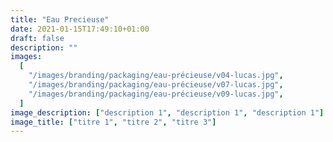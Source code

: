 ```yaml
---
title: "Eau Precieuse"
date: 2021-01-15T17:49:10+01:00
draft: false
description: ""
images:
  [
    "/images/branding/packaging/eau-précieuse/v04-lucas.jpg",
    "/images/branding/packaging/eau-précieuse/v07-lucas.jpg",
    "/images/branding/packaging/eau-précieuse/v09-lucas.jpg",
  ]
image_description: ["description 1", "description 1", "description 1"]
image_title: ["titre 1", "titre 2", "titre 3"]
---
```

